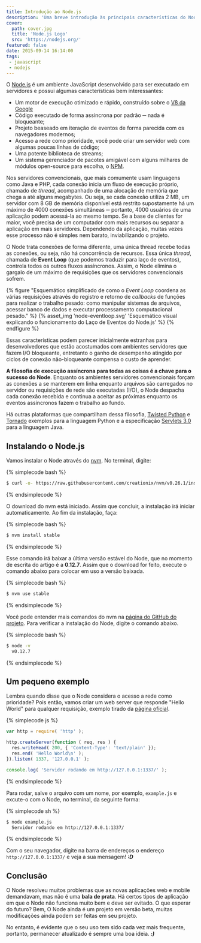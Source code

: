 ```yaml
---
title: Introdução ao Node.js
description: 'Uma breve introdução às principais características do Node.js e como instala-lo através do nvm.'
cover:
  path: cover.jpg
  title: 'Node.js Logo'
  src: 'https://nodejs.org/'
featured: false
date: 2015-09-14 16:14:00
tags:
 - javascript
 - nodejs
---
```

O [Node.js](https://nodejs.org/) é um ambiente JavaScript desenvolvido para ser executado em servidores e possui algumas características bem interessantes:

* Um motor de execução otimizado e rápido, construído sobre o [V8 da Google](https://developers.google.com/v8/)
* Código executado de forma assíncrona por padrão ─ nada é bloqueante;
* Projeto beaseado em iteração de eventos de forma parecida com os navegadores modernos;
* Acesso a rede como prioridade, você pode criar um servidor web com algumas poucas linhas de código;
* Uma potente biblioteca de streams;
* Um sistema gerenciador de pacotes amigável com alguns milhares de módulos open-source para escolha, o [NPM](https://www.npmjs.com/).

Nos servidores convencionais, que mais comumente usam linguagens como Java e PHP, cada conexão inicia um fluxo de execução próprio, chamado de *thread*, acompanhado de uma alocação de memória que chega a até alguns megabytes. Ou seja, se cada conexão utiliza 2 MB, um servidor com 8 GB de memória disponível está restrito supostamente há um máximo de 4000 conexões simultâneas ─ portanto, 4000 usuários de uma aplicação podem acessá-la ao mesmo tempo. Se a base de clientes for maior, você precisa de um computador com mais recursos ou separar a aplicação em mais servidores. Dependendo da aplicação, muitas vezes esse processo não é simples nem barato, inviabilizando o projeto.

O Node trata conexões de forma diferente, uma única thread recebe todas as conexões, ou seja, não há concorrência de recursos. Essa única *thread*, chamada de **Event Loop** (que podemos traduzir para laço de eventos), controla todos os outros fluxos assíncronos. Assim, o Node elimina o gargalo de um máximo de requisições que os servidores convencionais sofrem.

{% figure "Esquemático simplificado de como o <i>Event Loop</i> coordena as várias requisições através do registro e retorno de *callbacks* de funções para realizar o trabalho pesado: como manipular sistemas de arquivos, acessar banco de dados e executar processamento computacional pesado." %}
{% asset_img 'node-eventloop.svg' 'Esquemático visual explicando o funcionamento do Laço de Eventos do Node.js' %}
{% endfigure %}

Essas características podem parecer inicialmente estranhas para desenvolvedores que estão acostumados com ambientes servidores que fazem I/O bloqueante, entretanto o ganho de desempenho atingido por ciclos de conexão não-bloqueante compensa o custo de aprender.

**A filosofia de execução assíncrona para todas as coisas é a chave para o sucesso do Node**. Enquanto os ambientes servidores convencionais forçam as conexões a se manterem em linha enquanto arquivos são carregados no servidor ou requisições de rede são executadas (I/O), o Node despacha cada conexão recebida e continua a aceitar as próximas enquanto os eventos assíncronos fazem o trabalho ao fundo.

Há outras plataformas que compartilham dessa filosofia, [Twisted Python](https://twistedmatrix.com/trac/) e [Tornado](http://www.tornadoweb.org/en/stable/) exemplos para a linguagem Python e a especificação [Servlets 3.0](http://www.javabeat.net/asynchronous-servlet-servlet-3-0/) para a linguagem Java.

## Instalando o Node.js

Vamos instalar o Node através do [nvm](https://github.com/creationix/nvm). No terminal, digite:

{% simplecode bash %}
``` bash
$ curl -o- https://raw.githubusercontent.com/creationix/nvm/v0.26.1/install.sh | bash
```
{% endsimplecode %}

O download do nvm está iniciado. Assim que concluir, a instalação irá iniciar automaticamente. Ao fim da instalação, faça:

{% simplecode bash %}
``` bash
$ nvm install stable
```
{% endsimplecode %}

Esse comando irá baixar a última versão estável do Node, que  no momento de escrita do artigo é a **0.12.7**. Assim que o download for feito, execute o comando abaixo para colocar em uso a versão baixada.

{% simplecode bash %}
``` bash
$ nvm use stable
```
{% endsimplecode %}

Você pode entender mais comandos do nvm na [página do GitHub do projeto](https://github.com/creationix/nvm). Para verificar a instalação do Node, digite o comando abaixo.

{% simplecode bash %}
``` bash
$ node -v
  v0.12.7
```
{% endsimplecode %}

## Um pequeno exemplo

Lembra quando disse que o Node considera o acesso a rede como prioridade? Pois então, vamos criar um web server que responde "Hello World" para qualquer requisição, exemplo tirado da [página oficial](https://nodejs.org/).

{% simplecode js %}
``` js
var http = require( 'http' );

http.createServer(function ( req, res ) {
  res.writeHead( 200, { 'Content-Type': 'text/plain' });
  res.end( 'Hello World\n' );
}).listen( 1337, '127.0.0.1' );

console.log( 'Servidor rodando em http://127.0.0.1:1337/' );
```
{% endsimplecode %}

Para rodar, salve o arquivo com um nome, por exemplo, `example.js` e excute-o com o Node, no terminal, da seguinte forma:

{% simplecode sh %}
``` sh
$ node example.js
  Servidor rodando em http://127.0.0.1:1337/
```
{% endsimplecode %}

Com o seu navegador, digite na barra de endereços o endereço `http://127.0.0.1:1337/` e veja a sua mensagem! ***:D***

## Conclusão

O Node resolveu muitos problemas que as novas aplicações web e mobile demandavam, mas não é uma **bala de prata**. Há certos tipos de aplicação em que o Node não funciona muito bem e deve ser evitado. O que esperar do futuro? Bem, O Node ainda é um projeto em versão beta, muitas modificações ainda podem ser feitas em seu projeto.

No entanto, é evidente que o seu uso tem sido cada vez mais frequente, portanto, permanecer atualizado é sempre uma boa ideia. ***:)***
